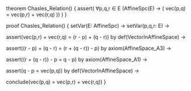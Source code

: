 theorem Chasles_Relation() {
  assert(
    ∀p,q,r ∈ E (AffineSpc(E) → (
      vec(p,q) = vec(p,r) + vec(r,q)
    ))
  )
}

proof Chasles_Relation() {
  setVar(E: AffineSpc) →
  setVar(p,q,r: E) →
  
  assert(vec(p,r) + vec(r,q) = (r - p) + (q - r)) by def(VectorInAffineSpace) →
  
  assert((r - p) + (q - r) = (r + (q - r)) - p) by axiom(AffineSpace_A3) →
  
  assert((r + (q - r)) - p = q - p) by axiom(AffineSpace_A1) →
  
  assert(q - p = vec(p,q)) by def(VectorInAffineSpace) →
  
  conclude(vec(p,q) = vec(p,r) + vec(r,q))
}